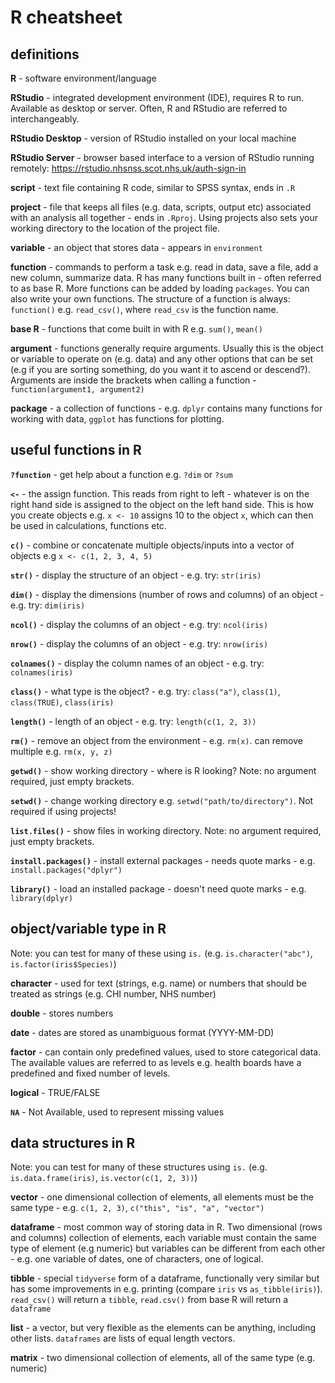 R cheatsheet
================

definitions
-----------

**R** - software environment/language

**RStudio** - integrated development environment (IDE), requires R to run. Available as desktop or server. Often, R and RStudio are referred to interchangeably.

**RStudio Desktop** - version of RStudio installed on your local machine

**RStudio Server** - browser based interface to a version of RStudio running remotely: <https://rstudio.nhsnss.scot.nhs.uk/auth-sign-in>

**script** - text file containing R code, similar to SPSS syntax, ends in `.R`

**project** - file that keeps all files (e.g. data, scripts, output etc) associated with an analysis all together - ends in `.Rproj`. Using projects also sets your working directory to the location of the project file.

**variable** - an object that stores data - appears in `environment`

**function** - commands to perform a task e.g. read in data, save a file, add a new column, summarize data. R has many functions built in - often referred to as base R. More functions can be added by loading `packages`. You can also write your own functions. The structure of a function is always: `function()` e.g. `read_csv()`, where `read_csv` is the function name.

**base R** - functions that come built in with R e.g. `sum()`, `mean()`

**argument** - functions generally require arguments. Usually this is the object or variable to operate on (e.g. data) and any other options that can be set (e.g if you are sorting something, do you want it to ascend or descend?). Arguments are inside the brackets when calling a function - `function(argument1, argument2)`

**package** - a collection of functions - e.g. `dplyr` contains many functions for working with data, `ggplot` has functions for plotting.

useful functions in R
---------------------

**`?function`** - get help about a function e.g. `?dim` or `?sum`

**`<-`** - the assign function. This reads from right to left - whatever is on the right hand side is assigned to the object on the left hand side. This is how you create objects e.g. `x <- 10` assigns 10 to the object `x`, which can then be used in calculations, functions etc.

**`c()`** - combine or concatenate multiple objects/inputs into a vector of objects e.g `x <- c(1, 2, 3, 4, 5)`

**`str()`** - display the structure of an object - e.g. try: `str(iris)`

**`dim()`** - display the dimensions (number of rows and columns) of an object - e.g. try: `dim(iris)`

**`ncol()`** - display the columns of an object - e.g. try: `ncol(iris)`

**`nrow()`** - display the columns of an object - e.g. try: `nrow(iris)`

**`colnames()`** - display the column names of an object - e.g. try: `colnames(iris)`

**`class()`** - what type is the object? - e.g. try: `class("a")`, `class(1)`, `class(TRUE)`, `class(iris)`

**`length()`** - length of an object - e.g. try: `length(c(1, 2, 3))`

**`rm()`** - remove an object from the environment - e.g. `rm(x)`. can remove multiple e.g. `rm(x, y, z)`

**`getwd()`** - show working directory - where is R looking? Note: no argument required, just empty brackets.

**`setwd()`** - change working directory e.g. `setwd("path/to/directory")`. Not required if using projects!

**`list.files()`** - show files in working directory. Note: no argument required, just empty brackets.

**`install.packages()`** - install external packages - needs quote marks - e.g. `install.packages("dplyr")`

**`library()`** - load an installed package - doesn't need quote marks - e.g. `library(dplyr)`

object/variable type in R
-------------------------

Note: you can test for many of these using `is.` (e.g. `is.character("abc")`, `is.factor(iris$Species)`)

**character** - used for text (strings, e.g. name) or numbers that should be treated as strings (e.g. CHI number, NHS number)

**double** - stores numbers

**date** - dates are stored as unambiguous format (YYYY-MM-DD)

**factor** - can contain only predefined values, used to store categorical data. The available values are referred to as levels e.g. health boards have a predefined and fixed number of levels.

**logical** - TRUE/FALSE

**`NA`** - Not Available, used to represent missing values

data structures in R
--------------------

Note: you can test for many of these structures using `is.` (e.g. `is.data.frame(iris)`, `is.vector(c(1, 2, 3))`)

**vector** - one dimensional collection of elements, all elements must be the same type - e.g. `c(1, 2, 3)`, `c("this", "is", "a", "vector")`

**dataframe** - most common way of storing data in R. Two dimensional (rows and columns) collection of elements, each variable must contain the same type of element (e.g numeric) but variables can be different from each other - e.g. one variable of dates, one of characters, one of logical.

**tibble** - special `tidyverse` form of a dataframe, functionally very similar but has some improvements in e.g. printing (compare `iris` vs `as_tibble(iris)`). `read_csv()` will return a `tibble`, `read.csv()` from base R will return a `dataframe`

**list** - a vector, but very flexible as the elements can be anything, including other lists. `dataframes` are lists of equal length vectors.

**matrix** - two dimensional collection of elements, all of the same type (e.g. numeric)
